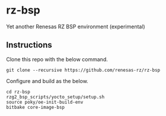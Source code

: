 # rz-bsp

Yet another Renesas RZ BSP environment (experimental)

## Instructions

Clone this repo with the below command.

    git clone --recursive https://github.com/renesas-rz/rz-bsp

Configure and build as the below.

    cd rz-bsp
    rzg2_bsp_scripts/yocto_setup/setup.sh
    source poky/oe-init-build-env
    bitbake core-image-bsp

